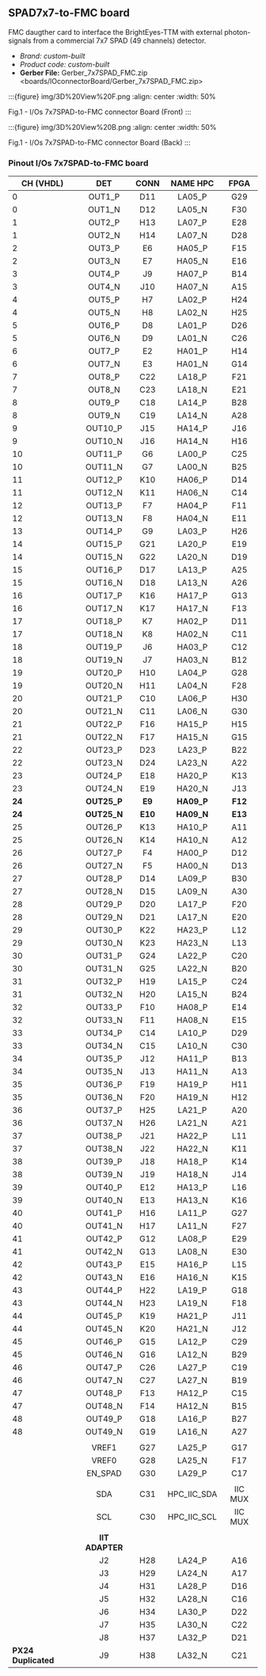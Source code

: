 ## SPAD7x7-to-FMC board
FMC daugther card to interface the BrightEyes-TTM with external photon-signals from a commercial 7x7 SPAD (49 channels) detector.

- *Brand:* *custom-built*
- *Product code:* *custom-built*
- **Gerber File:** Gerber_7x7SPAD_FMC.zip \<boards/IOconnectorBoard/Gerber_7x7SPAD_FMC.zip>

:::{figure} img/3D%20View%20F.png
:align: center
:width: 50%

Fig.1 - I/Os 7x7SPAD-to-FMC connector Board (Front)
:::

:::{figure} img/3D%20View%20B.png
:align: center
:width: 50%

Fig.1 - I/Os 7x7SPAD-to-FMC connector Board (Back)
:::

### Pinout I/Os 7x7SPAD-to-FMC board

| **CH (VHDL)**       |     **DET**     | **CONN** | **NAME HPC** | **FPGA** |
|---------------------|:---------------:|:--------:|:------------:|:--------:|
|          0          | OUT1_P          | D11      | LA05_P       | G29      |
|          0          | OUT1_N          | D12      | LA05_N       | F30      |
|          1          | OUT2_P          | H13      | LA07_P       | E28      |
|          1          | OUT2_N          | H14      | LA07_N       | D28      |
|          2          | OUT3_P          | E6       | HA05_P       | F15      |
|          2          | OUT3_N          | E7       | HA05_N       | E16      |
|          3          | OUT4_P          | J9       | HA07_P       | B14      |
|          3          | OUT4_N          | J10      | HA07_N       | A15      |
|          4          | OUT5_P          | H7       | LA02_P       | H24      |
|          4          | OUT5_N          | H8       | LA02_N       | H25      |
|          5          | OUT6_P          | D8       | LA01_P       | D26      |
|          5          | OUT6_N          | D9       | LA01_N       | C26      |
|          6          | OUT7_P          | E2       | HA01_P       | H14      |
|          6          | OUT7_N          | E3       | HA01_N       | G14      |
|          7          | OUT8_P          | C22      | LA18_P       | F21      |
|          7          | OUT8_N          | C23      | LA18_N       | E21      |
|          8          | OUT9_P          | C18      | LA14_P       | B28      |
|          8          | OUT9_N          | C19      | LA14_N       | A28      |
|          9          | OUT10_P         | J15      | HA14_P       | J16      |
|          9          | OUT10_N         | J16      | HA14_N       | H16      |
|          10         | OUT11_P         | G6       | LA00_P       | C25      |
|          10         | OUT11_N         | G7       | LA00_N       | B25      |
|          11         | OUT12_P         | K10      | HA06_P       | D14      |
|          11         | OUT12_N         | K11      | HA06_N       | C14      |
|          12         | OUT13_P         | F7       | HA04_P       | F11      |
|          12         | OUT13_N         | F8       | HA04_N       | E11      |
|          13         | OUT14_P         | G9       | LA03_P       | H26      |
|          14         | OUT15_P         | G21      | LA20_P       | E19      |
|          14         | OUT15_N         | G22      | LA20_N       | D19      |
|          15         | OUT16_P         | D17      | LA13_P       | A25      |
|          15         | OUT16_N         | D18      | LA13_N       | A26      |
|          16         | OUT17_P         | K16      | HA17_P       | G13      |
|          16         | OUT17_N         | K17      | HA17_N       | F13      |
|          17         | OUT18_P         | K7       | HA02_P       | D11      |
|          17         | OUT18_N         | K8       | HA02_N       | C11      |
|          18         | OUT19_P         | J6       | HA03_P       | C12      |
|          18         | OUT19_N         | J7       | HA03_N       | B12      |
|          19         | OUT20_P         | H10      | LA04_P       | G28      |
|          19         | OUT20_N         | H11      | LA04_N       | F28      |
|          20         | OUT21_P         | C10      | LA06_P       | H30      |
|          20         | OUT21_N         | C11      | LA06_N       | G30      |
|          21         | OUT22_P         | F16      | HA15_P       | H15      |
|          21         | OUT22_N         | F17      | HA15_N       | G15      |
|          22         | OUT23_P         | D23      | LA23_P       | B22      |
|          22         | OUT23_N         | D24      | LA23_N       | A22      |
|          23         | OUT24_P         | E18      | HA20_P       | K13      |
|          23         | OUT24_N         | E19      | HA20_N       | J13      |
|        **24**       | **OUT25_P**     | **E9**   | **HA09_P**   | **F12**  |
|        **24**       | **OUT25_N**     | **E10**  | **HA09_N**   | **E13**  |
|          25         | OUT26_P         | K13      | HA10_P       | A11      |
|          25         | OUT26_N         | K14      | HA10_N       | A12      |
|          26         | OUT27_P         | F4       | HA00_P       | D12      |
|          26         | OUT27_N         | F5       | HA00_N       | D13      |
|          27         | OUT28_P         | D14      | LA09_P       | B30      |
|          27         | OUT28_N         | D15      | LA09_N       | A30      |
|          28         | OUT29_P         | D20      | LA17_P       | F20      |
|          28         | OUT29_N         | D21      | LA17_N       | E20      |
|          29         | OUT30_P         | K22      | HA23_P       | L12      |
|          29         | OUT30_N         | K23      | HA23_N       | L13      |
|          30         | OUT31_P         | G24      | LA22_P       | C20      |
|          30         | OUT31_N         | G25      | LA22_N       | B20      |
|          31         | OUT32_P         | H19      | LA15_P       | C24      |
|          31         | OUT32_N         | H20      | LA15_N       | B24      |
|          32         | OUT33_P         | F10      | HA08_P       | E14      |
|          32         | OUT33_N         | F11      | HA08_N       | E15      |
|          33         | OUT34_P         | C14      | LA10_P       | D29      |
|          33         | OUT34_N         | C15      | LA10_N       | C30      |
|          34         | OUT35_P         | J12      | HA11_P       | B13      |
|          34         | OUT35_N         | J13      | HA11_N       | A13      |
|          35         | OUT36_P         | F19      | HA19_P       | H11      |
|          35         | OUT36_N         | F20      | HA19_N       | H12      |
|          36         | OUT37_P         | H25      | LA21_P       | A20      |
|          36         | OUT37_N         | H26      | LA21_N       | A21      |
|          37         | OUT38_P         | J21      | HA22_P       | L11      |
|          37         | OUT38_N         | J22      | HA22_N       | K11      |
|          38         | OUT39_P         | J18      | HA18_P       | K14      |
|          38         | OUT39_N         | J19      | HA18_N       | J14      |
|          39         | OUT40_P         | E12      | HA13_P       | L16      |
|          39         | OUT40_N         | E13      | HA13_N       | K16      |
|          40         | OUT41_P         | H16      | LA11_P       | G27      |
|          40         | OUT41_N         | H17      | LA11_N       | F27      |
|          41         | OUT42_P         | G12      | LA08_P       | E29      |
|          41         | OUT42_N         | G13      | LA08_N       | E30      |
|          42         | OUT43_P         | E15      | HA16_P       | L15      |
|          42         | OUT43_N         | E16      | HA16_N       | K15      |
|          43         | OUT44_P         | H22      | LA19_P       | G18      |
|          43         | OUT44_N         | H23      | LA19_N       | F18      |
|          44         | OUT45_P         | K19      | HA21_P       | J11      |
|          44         | OUT45_N         | K20      | HA21_N       | J12      |
|          45         | OUT46_P         | G15      | LA12_P       | C29      |
|          45         | OUT46_N         | G16      | LA12_N       | B29      |
|          46         | OUT47_P         | C26      | LA27_P       | C19      |
|          46         | OUT47_N         | C27      | LA27_N       | B19      |
|          47         | OUT48_P         | F13      | HA12_P       | C15      |
|          47         | OUT48_N         | F14      | HA12_N       | B15      |
|          48         | OUT49_P         | G18      | LA16_P       | B27      |
|          48         | OUT49_N         | G19      | LA16_N       | A27      |
|                     |                 |          |              |          |
|                     | VREF1           | G27      | LA25_P       | G17      |
|                     | VREF0           | G28      | LA25_N       | F17      |
|                     | EN_SPAD         | G30      | LA29_P       | C17      |
|                     |                 |          |              |          |
|                     | SDA             | C31      | HPC_IIC_SDA  | IIC MUX  |
|                     | SCL             | C30      | HPC_IIC_SCL  | IIC MUX  |
|                     |                 |          |              |          |
|                     | **IIT ADAPTER** |          |              |          |
|                     | J2              | H28      | LA24_P       | A16      |
|                     | J3              | H29      | LA24_N       | A17      |
|                     | J4              | H31      | LA28_P       | D16      |
|                     | J5              | H32      | LA28_N       | C16      |
|                     | J6              | H34      | LA30_P       | D22      |
|                     | J7              | H35      | LA30_N       | C22      |
|                     | J8              | H37      | LA32_P       | D21      |
| **PX24 Duplicated** | J9              | H38      | LA32_N       | C21      |
